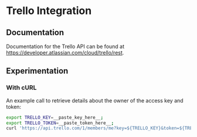 # Trello Integration

## Documentation

Documentation for the Trello API can be found at https://developer.atlassian.com/cloud/trello/rest.

## Experimentation

### With cURL

An example call to retrieve details about the owner of the access key and token:

```sh
export TRELLO_KEY=__paste_key_here__;
export TRELLO_TOKEN=__paste_token_here__;
curl 'https://api.trello.com/1/members/me?key=${TRELLO_KEY}&token=${TRELLO_TOKEN}';
```